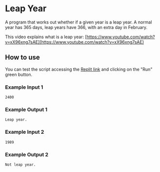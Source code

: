 # Leap Year
A program that works out whether if a given year is a leap year. A normal year has 365 days, leap years have 366, with an extra day in February.

This video explains what is a leap year: [https://www.youtube.com/watch?v=xX96xng7sAE](https://www.youtube.com/watch?v=xX96xng7sAE)

## How to use
You can test the script accessing the [Replit link](https://replit.com/@LukCnt/leap-year?v=1) and clicking on the "Run" green button.

### Example Input 1

```
2400
```

### Example Output 1

```
Leap year.
```

### Example Input 2

```
1989
```

### Example Output 2

```
Not leap year.
```
